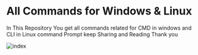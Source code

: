 # All Commands for Windows & Linux
 In This Repository You get all commands related for CMD in windows and CLI in Linux command Prompt
 keep Sharing and Reading Thank you


![index](https://user-images.githubusercontent.com/60054130/115111098-423de800-9f9c-11eb-8576-5a465fad5497.jpg)
